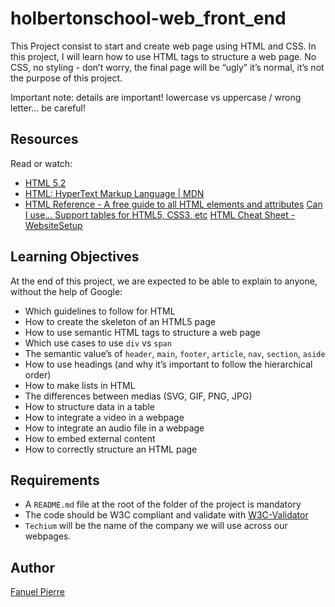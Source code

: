 # holbertonschool-web_front_end
This Project consist to start and create web page using HTML and CSS.
In this project, I will learn how to use HTML tags to structure a web page. No CSS, no styling - don’t worry, the final page will be “ugly” it’s normal, it’s not the purpose of this project.

Important note: details are important! lowercase vs uppercase / wrong letter… be careful!

## Resources
Read or watch:
- [HTML 5.2](https://html.spec.whatwg.org/multipage/)
- [HTML: HyperText Markup Language | MDN](https://developer.mozilla.org/en-US/docs/Web/HTML)
- [HTML Reference - A free guide to all HTML elements and attributes](https://htmlreference.io/)
[Can I use… Support tables for HTML5, CSS3, etc](https://caniuse.com/)
[HTML Cheat Sheet - WebsiteSetup](https://websitesetup.org/html5-cheat-sheet/)

## Learning Objectives
At the end of this project, we are expected to be able to explain to anyone, without the help of Google:
- Which guidelines to follow for HTML
- How to create the skeleton of an HTML5 page
- How to use semantic HTML tags to structure a web page
- Which use cases to use `div` vs `span`
- The semantic value’s of `header`, `main`, `footer`, `article`, `nav`, `section`, `aside`
- How to use headings (and why it’s important to follow the hierarchical order)
- How to make lists in HTML
- The differences between medias (SVG, GIF, PNG, JPG)
- How to structure data in a table
- How to integrate a video in a webpage
- How to integrate an audio file in a webpage
- How to embed external content
- How to correctly structure an HTML page

## Requirements
- A `README.md` file at the root of the folder of the project is mandatory
- The code should be W3C compliant and validate with [W3C-Validator](https://github.com/hs-hq/W3C-Validator/blob/main/w3c_validator.py)
- `Techium` will be the name of the company we will use across our webpages.
 
## Author
[Fanuel Pierre](https://www.github.com/Fpierr)

